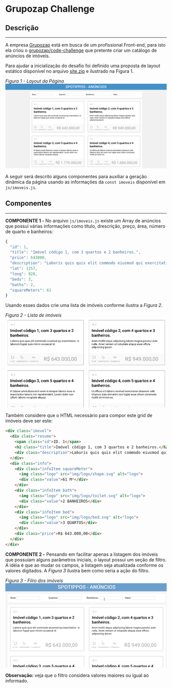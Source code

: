 # Grupozap Challenge

## Descrição
---

A empresa [Grupozap](https://www.grupozap.com) está em busca de um profissional Front-end, para isto ela criou o [grupozap/code-challenge](https://github.com/grupozap/code-challenge/blob/master/frontend.md) que pretente criar um catálogo de anúncios de imóveis.

Para ajudar a inicialização do desafio foi definido uma proposta de layout estático disponível no arquivo [site.zip](site.zip) e ilustrado na Figura 1.

*Figura 1 - Layout da Página*
![Layout da Página](assets/layout.png)

A seguir será descrito alguns componentes para auxiliar a geração dinâmica da página usando as informações da `const imoveis` disponível em `js/imoveis.js`.

## Componentes
---

**COMPONENTE 1 -** No arquivo `js/imoveis.js` existe um Array de anúncios que possui várias informações como título, drescrição, preço, área, número de quarto e banheiros:

```js
{
  "id": 1,
  "title": "Imóvel código 1, com 3 quartos e 2 banheiros.",
  "price": 643000,
  "description": "Laboris quis quis elit commodo eiusmod qui exercitation. In laborum fugiat quis minim occaecat id.",
  "lat": 1257,
  "long": 928,
  "beds": 3,
  "baths": 2,
  "squareMeters": 61
}
```

Usando esses dados crie uma lista de imóveis conforme ilustra a *Figura 2*.

*Figura 2 - Lista de imóveis*<br>
![Lista de imóveis](assets/imoveis.png)

Também considere que o HTML necessário para compor este grid de imóveis deve ser este:

```html
<div class="imovel">
  <div class="resumo">
    <span class="id">ID. 1</span>
    <h2 class="title">Imóvel código 1, com 3 quartos e 2 banheiros.</h2>
    <div class="description">Laboris quis quis elit commodo eiusmod qui exercitation. In laborum fugiat quis minim occaecat id.</div>
  </div>
  <div class="info">
    <div class="infoItem squareMeter">
      <img class="logo" src="img/logo/shape.svg" alt="logo">
      <div class="value">61 M²</div>
    </div>
    <div class="infoItem bath">
      <img class="logo" src="img/logo/toilet.svg" alt="logo">
      <div class="value">2 BANHEIROS</div>
    </div>
    <div class="infoItem bed">
      <img class="logo" src="img/logo/bed.svg" alt="logo">
      <div class="value">3 QUARTOS</div>
    </div>
    <div class="price">R$ 643.000,00</div>
  </div>
</div>
```

**COMPONENTE 2 -** Pensando em facilitar apenas a listagem dos imóveis que possuiam alguns parâmetros iniciais, o layout possui um seção de filtro. A idéia é que ao mudar os campos, a listagem seja atualizada conforme os valores digitados. A *Figura 3* ilustra bem como seria a ação do filtro.

*Figura 3 - Filro dos imóveis*<br>
![Filtro dos imóveis](assets/filtro.gif)

**Observação:** veja que o filtro considera valores maiores ou igual ao informado.
